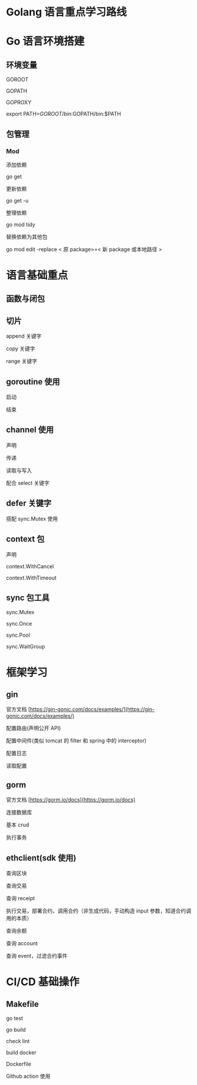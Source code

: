 # Golang 语言重点学习路线

# Go 语言环境搭建

## 环境变量

GOROOT

GOPATH

GOPROXY

export PATH=$GOROOT/bin:$GOPATH/bin:$PATH

## 包管理

### Mod

添加依赖

go get <package>

更新依赖

go get -u <package>

整理依赖

go mod tidy

替换依赖为其他包

go mod edit -replace < 原 package>=< 新 package 或本地路径 >

# 语言基础重点

## 函数与闭包

## 切片

append 关键字

copy 关键字

range 关键字

## goroutine 使用

启动

结束

## channel 使用

声明

传递

读取与写入

配合 select 关键字

## defer 关键字

搭配 sync.Mutex 使用

## context 包

声明

context.WithCancel

context.WithTimeout

## sync 包工具

sync.Mutex

sync.Once

sync.Pool

sync.WaitGroup

# 框架学习

## gin

官方文档 [https://gin-gonic.com/docs/examples/](https://gin-gonic.com/docs/examples/)

配置路由(声明公开 API)

配置中间件(类似 tomcat 的 filter 和 spring 中的 interceptor)

配置日志

读取配置

## gorm

官方文档 [https://gorm.io/docs](https://gorm.io/docs)

连接数据库

基本 crud

执行事务

## ethclient(sdk 使用)

查询区块

查询交易

查询 receipt

执行交易，部署合约，调用合约（非生成代码，手动构造 input 参数，知道合约调用的本质）

查询余额

查询 account

查询 event，过滤合约事件

# CI/CD 基础操作

## Makefile

go test

go build

check lint

build docker

Dockerfile

Github action 使用
